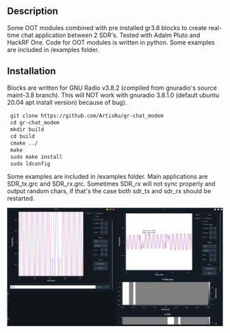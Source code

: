 ## Description
Some OOT modules combined with pre installed gr3.8 blocks to create real-time chat application between 2 SDR's. Tested with Adalm Pluto and HackRF One. Code for OOT modules is written in python. Some examples are included in /examples folder.

## Installation
Blocks are written for GNU Radio v3.8.2 (compiled from gnuradio's source maint-3.8
branch). This will NOT work with gnuradio 3.8.1.0 (default ubuntu 20.04 apt install version) because of bug).

```
 git clone https://github.com/ArtisRu/gr-chat_modem
 cd gr-chat_modem
 mkdir build
 cd build
 cmake ../
 make
 sudo make install
 sudo ldconfig
```
Some examples are included in /examples folder. Main applications are SDR_tx.grc and SDR_rx.grc. Sometimes SDR_rx will not sync properly and output random chars, if that's the case both sdr_tx and sdr_rx should be restarted.

![Example](/docs/example.png)

